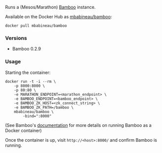 Runs a (Mesos/Marathon) [Bamboo](https://github.com/QubitProducts/bamboo/) instance.

Available on the Docker Hub as [mbabineau/bamboo](https://registry.hub.docker.com/u/mbabineau/bamboo/):

    docker pull mbabineau/bamboo

### Versions
* Bamboo 0.2.9

### Usage
Starting the container:

    docker run -t -i --rm \
        -p 8000:8000 \
        -p 80:80 \
        -e MARATHON_ENDPOINT=<marathon_endpoint> \
        -e BAMBOO_ENDPOINT=<bamboo_endpoint> \
        -e BAMBOO_ZK_HOST=<zk_connect_string> \
        -e BAMBOO_ZK_PATH=/bamboo \
        mbabineau/bamboo \
            -bind=":8000"


(See Bamboo's [documentation](https://github.com/QubitProducts/bamboo/blob/master/README.md) for more details on running Bamboo as a Docker container)

Once the container is up, visit `http://<host>:8000/` and confirm Bamboo is running.
